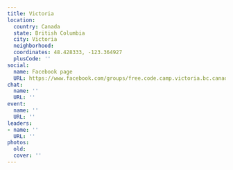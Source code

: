 ```yaml
---
title: Victoria
location:
  country: Canada
  state: British Columbia
  city: Victoria
  neighborhood: 
  coordinates: 48.428333, -123.364927
  plusCode: ''
social:
  name: Facebook page
  URL: https://www.facebook.com/groups/free.code.camp.victoria.bc.canada
chat:
  name: ''
  URL: ''
event:
  name: ''
  URL: ''
leaders:
- name: ''
  URL: ''
photos:
  old: 
  cover: ''
---
```

